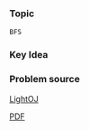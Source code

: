 
### Topic

    BFS


### Key Idea



### Problem source

[LightOJ](http://lightoj.com/volume_showproblem.php?problem=1141)

[PDF](http://lightoj.com/volume_showproblem.php?problem=1141&language=english&type=pdf)

